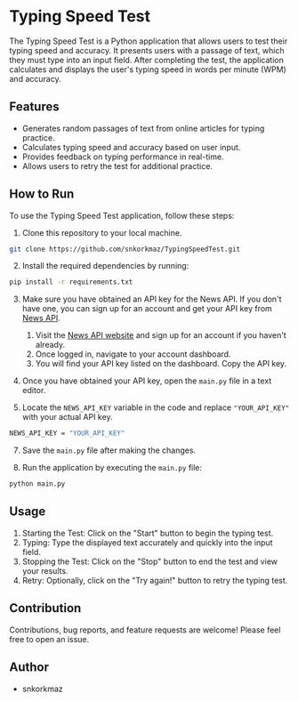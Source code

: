 # Typing Speed Test

The Typing Speed Test is a Python application that allows users to test their typing speed and accuracy. It presents users with a passage of text, which they must type into an input field. After completing the test, the application calculates and displays the user's typing speed in words per minute (WPM) and accuracy.
## Features 
- Generates random passages of text from online articles for typing practice.
- Calculates typing speed and accuracy based on user input.
- Provides feedback on typing performance in real-time.
- Allows users to retry the test for additional practice.

## How to Run
To use the Typing Speed Test application, follow these steps:

1. Clone this repository to your local machine.

```bash
git clone https://github.com/snkorkmaz/TypingSpeedTest.git
```
2. Install the required dependencies by running:

```bash
pip install -r requirements.txt
```

3. Make sure you have obtained an API key for the News API. If you don't have one, you can sign up for an account and get your API key from [News API](https://newsapi.org/).
   1. Visit the [News API website](https://newsapi.org/) and sign up for an account if you haven't already.
   2. Once logged in, navigate to your account dashboard.
   3. You will find your API key listed on the dashboard. Copy the API key.

5. Once you have obtained your API key, open the `main.py` file in a text editor.
   
6. Locate the `NEWS_API_KEY` variable in the code and replace `"YOUR_API_KEY"` with your actual API key.

```bash
NEWS_API_KEY = "YOUR_API_KEY"
```
    
7. Save the `main.py` file after making the changes.

8. Run the application by executing the `main.py` file:
```bash
python main.py
```


## Usage

1. Starting the Test: Click on the "Start" button to begin the typing test.
2. Typing: Type the displayed text accurately and quickly into the input field.
3. Stopping the Test: Click on the "Stop" button to end the test and view your results.
4. Retry: Optionally, click on the "Try again!" button to retry the typing test.

## Contribution
Contributions, bug reports, and feature requests are welcome! Please feel free to open an issue.

## Author

- snkorkmaz
